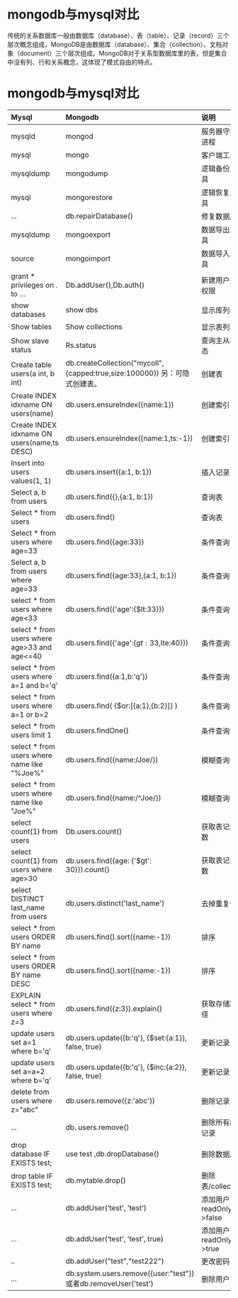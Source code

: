 # mongodb与mysql对比

传统的关系数据库一般由数据库（database）、表（table）、记录（record）三个层次概念组成，MongoDB是由数据库（database）、集合（collection）、文档对象（document）三个层次组成。MongoDB对于关系型数据库里的表，但是集合中没有列、行和关系概念，这体现了模式自由的特点。


# mongodb与mysql对比

| Mysql     | Mongodb     | 说明   |
|:--------|:---------|:-------|
| mysqld |mongod| 服务器守护进程|
|mysql|mongo|客户端工具|
|mysqldump|mongodump|逻辑备份工具|
|mysql|mongorestore|逻辑恢复工具|
|...|db.repairDatabase()|修复数据库|
|mysqldump|mongoexport|数据导出工具|
|source|mongoimport|数据导入工具|
|grant * privileges on *.* to …|Db.addUser(),Db.auth()|新建用户并权限|
|show databases|show dbs|显示库列表|
|Show tables|Show collections|显示表列表|
|Show slave status|Rs.status|查询主从状态|
|Create table users(a int, b int)|db.createCollection("mycoll", {capped:true,size:100000}) 另：可隐式创建表。|创建表|
|Create INDEX idxname ON users(name)|db.users.ensureIndex({name:1})|创建索引|
|Create INDEX idxname ON users(name,ts DESC)|db.users.ensureIndex({name:1,ts:-1})|创建索引|
|Insert into users values(1, 1)|db.users.insert({a:1, b:1})|插入记录|
|Select a, b from users|db.users.find({},{a:1, b:1})|查询表|
|Select * from users|db.users.find()|查询表|
|Select * from users where age=33|db.users.find({age:33})|条件查询|
|Select a, b from users where age=33|db.users.find({age:33},{a:1, b:1})|条件查询|
|select * from users where age<33|db.users.find({'age':{$lt:33}})|条件查询|
|select * from users where age>33 and age<=40|db.users.find({'age':{$gt:33,$lte:40}})|条件查询|
|select * from users where a=1 and b='q'|db.users.find({a:1,b:'q'})|条件查询|
|select * from users where a=1 or b=2|db.users.find( {$or:[{a:1},{b:2}]} )|条件查询|
|select * from users limit 1|db.users.findOne()|条件查询|
|select * from users where name like "%Joe%"|db.users.find({name:/Joe/})|模糊查询|
|select * from users where name like "Joe%"|db.users.find({name:/^Joe/})|模糊查询|
|select count(1) from users|Db.users.count()|获取表记录数|
|select count(1) from users where age>30|db.users.find({age: {'$gt': 30}}).count()|获取表记录数|
|select DISTINCT last_name from users|db.users.distinct('last_name')|去掉重复值|
|select * from users ORDER BY name|db.users.find().sort({name:-1})|排序|
|select * from users ORDER BY name DESC|db.users.find().sort({name:-1})|排序|
|EXPLAIN select * from users where z=3|db.users.find({z:3}).explain()|获取存储路径|
|update users set a=1 where b='q'|db.users.update({b:'q'}, {$set:{a:1}}, false, true)|更新记录|
|update users set a=a+2 where b='q'|db.users.update({b:'q'}, {$inc:{a:2}}, false, true)|更新记录|
|delete from users where z="abc"|db.users.remove({z:'abc'})|删除记录|
|...|db. users.remove()|删除所有的记录|
|drop database IF EXISTS test;|use test  ,db.dropDatabase()|删除数据库|
|drop table IF EXISTS test;|db.mytable.drop()|删除表/collection|
|...|db.addUser(‘test’, ’test’) |添加用户readOnly-->false|
|...|db.addUser(‘test’, ’test’, true) |添加用户readOnly-->true|
|..|db.addUser("test","test222")|更改密码|
|...|db.system.users.remove({user:"test"})或者db.removeUser('test')|删除用户|